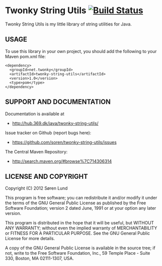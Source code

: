 # Twonky String Utils [![Build Status](https://travis-ci.org/soren/twonky-string-utils.png?branch=master)](https://travis-ci.org/soren/twonky-string-utils)

Twonky String Utils is my little library of string utilities for Java.


## USAGE

To use this library in your own project, you should add the following
to your Maven pom.xml file:

    <dependency>
      <groupId>net.twonky</groupId>
      <artifactId>twonky-string-utils</artifactId>
      <version>1.0</version>
      <type>pom</type>
    </dependency>


## SUPPORT AND DOCUMENTATION

Documentation is available at

 - http://hub.369.dk/java/twonky-string-utils/

Issue tracker on Github (report bugs here):

 - https://github.com/soren/twonky-string-utils/issues

The Central Maven Repository:

 - http://search.maven.org/#browse%7C714306314


## LICENSE AND COPYRIGHT

Copyright (C) 2012 Søren Lund

This program is free software; you can redistribute it and/or modify
it under the terms of the GNU General Public License as published by
the Free Software Foundation; version 2 dated June, 1991 or at your option
any later version.

This program is distributed in the hope that it will be useful,
but WITHOUT ANY WARRANTY; without even the implied warranty of
MERCHANTABILITY or FITNESS FOR A PARTICULAR PURPOSE.  See the
GNU General Public License for more details.

A copy of the GNU General Public License is available in the source tree;
if not, write to the Free Software Foundation, Inc.,
59 Temple Place - Suite 330, Boston, MA 02111-1307, USA.

